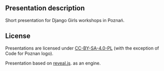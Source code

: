 ## Presentation description

Short presentation for Django Girls workshops in Poznań.

## License

Presentations are licensed under [CC-BY-SA-4.0-PL](https://creativecommons.org/licenses/by-sa/4.0/deed.pl) (with the exception of Code for Poznan logo).

Presentation based on [reveal.js](https://github.com/hakimel/reveal.js/). as an engine.
